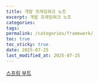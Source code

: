 ```yaml
---
title: 개발 프레임워크 노트
excerpt: 개발 프레임워크 노트
categories: 
tags: 
permalink: /categories/framework/
toc: true
toc_sticky: true
date: 2025-07-25
last_modified_at: 2025-07-25
---
```

[스프링 부트](/categories/framework/springboot)  